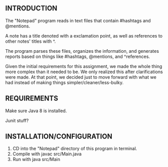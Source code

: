 INTRODUCTION
------------
The "Notepad" program reads in text files that contain #hashtags and @mentions.

A note has a title denoted with a exclamation point, as well as references to other notes' titles with ^.

The program parses these files, organizes the information, and generates reports based on things like #hashtags, @mentions, and ^references.

Given the initial requirements for this assignment, we made the whole thing more complex than it needed to be. We only realized this after clarifications were made. At that point, we decided just to move forward with what we had instead of making things simpler/cleaner/less-bulky.

REQUIREMENTS
------------
Make sure Java 8 is installed.

Junit stuff?

INSTALLATION/CONFIGURATION
--------------------------
1. CD into the "Notepad" directory of this program in terminal.
2. Compile with javac src/Main.java
3. Run with java src/Main
